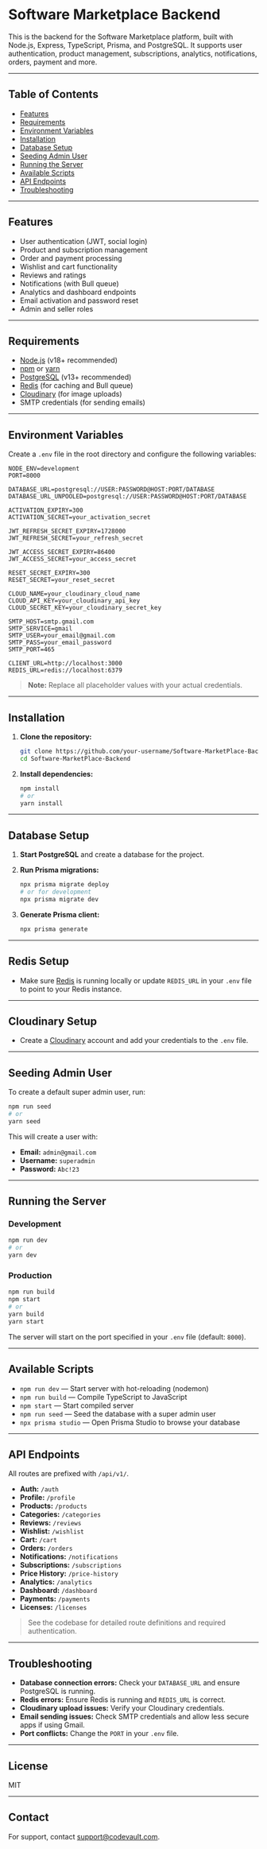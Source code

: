 # Software Marketplace Backend

This is the backend for the Software Marketplace platform, built with Node.js, Express, TypeScript, Prisma, and PostgreSQL. It supports user authentication, product management, subscriptions, analytics, notifications, orders, payment and more.

---

## Table of Contents

- [Features](#features)
- [Requirements](#requirements)
- [Environment Variables](#environment-variables)
- [Installation](#installation)
- [Database Setup](#database-setup)
- [Seeding Admin User](#seeding-admin-user)
- [Running the Server](#running-the-server)
- [Available Scripts](#available-scripts)
- [API Endpoints](#api-endpoints)
- [Troubleshooting](#troubleshooting)

---

## Features

- User authentication (JWT, social login)
- Product and subscription management
- Order and payment processing
- Wishlist and cart functionality
- Reviews and ratings
- Notifications (with Bull queue)
- Analytics and dashboard endpoints
- Email activation and password reset
- Admin and seller roles

---

## Requirements

- [Node.js](https://nodejs.org/) (v18+ recommended)
- [npm](https://www.npmjs.com/) or [yarn](https://yarnpkg.com/)
- [PostgreSQL](https://www.postgresql.org/) (v13+ recommended)
- [Redis](https://redis.io/) (for caching and Bull queue)
- [Cloudinary](https://cloudinary.com/) (for image uploads)
- SMTP credentials (for sending emails)

---

## Environment Variables

Create a `.env` file in the root directory and configure the following variables:

```env
NODE_ENV=development
PORT=8000

DATABASE_URL=postgresql://USER:PASSWORD@HOST:PORT/DATABASE
DATABASE_URL_UNPOOLED=postgresql://USER:PASSWORD@HOST:PORT/DATABASE

ACTIVATION_EXPIRY=300
ACTIVATION_SECRET=your_activation_secret

JWT_REFRESH_SECRET_EXPIRY=1728000
JWT_REFRESH_SECRET=your_refresh_secret

JWT_ACCESS_SECRET_EXPIRY=86400
JWT_ACCESS_SECRET=your_access_secret

RESET_SECRET_EXPIRY=300
RESET_SECRET=your_reset_secret

CLOUD_NAME=your_cloudinary_cloud_name
CLOUD_API_KEY=your_cloudinary_api_key
CLOUD_SECRET_KEY=your_cloudinary_secret_key

SMTP_HOST=smtp.gmail.com
SMTP_SERVICE=gmail
SMTP_USER=your_email@gmail.com
SMTP_PASS=your_email_password
SMTP_PORT=465

CLIENT_URL=http://localhost:3000
REDIS_URL=redis://localhost:6379
```

> **Note:** Replace all placeholder values with your actual credentials.

---

## Installation

1. **Clone the repository:**

   ```bash
   git clone https://github.com/your-username/Software-MarketPlace-Backend.git
   cd Software-MarketPlace-Backend
   ```

2. **Install dependencies:**

   ```bash
   npm install
   # or
   yarn install
   ```

---

## Database Setup

1. **Start PostgreSQL** and create a database for the project.

2. **Run Prisma migrations:**

   ```bash
   npx prisma migrate deploy
   # or for development
   npx prisma migrate dev
   ```

3. **Generate Prisma client:**

   ```bash
   npx prisma generate
   ```

---

## Redis Setup

- Make sure [Redis](https://redis.io/) is running locally or update `REDIS_URL` in your `.env` file to point to your Redis instance.

---

## Cloudinary Setup

- Create a [Cloudinary](https://cloudinary.com/) account and add your credentials to the `.env` file.

---

## Seeding Admin User

To create a default super admin user, run:

```bash
npm run seed
# or
yarn seed
```

This will create a user with:
- **Email:** `admin@gmail.com`
- **Username:** `superadmin`
- **Password:** `Abc!23`

---

## Running the Server

### Development

```bash
npm run dev
# or
yarn dev
```

### Production

```bash
npm run build
npm start
# or
yarn build
yarn start
```

The server will start on the port specified in your `.env` file (default: `8000`).

---

## Available Scripts

- `npm run dev` — Start server with hot-reloading (nodemon)
- `npm run build` — Compile TypeScript to JavaScript
- `npm start` — Start compiled server
- `npm run seed` — Seed the database with a super admin user
- `npx prisma studio` — Open Prisma Studio to browse your database

---

## API Endpoints

All routes are prefixed with `/api/v1/`.

- **Auth:** `/auth`
- **Profile:** `/profile`
- **Products:** `/products`
- **Categories:** `/categories`
- **Reviews:** `/reviews`
- **Wishlist:** `/wishlist`
- **Cart:** `/cart`
- **Orders:** `/orders`
- **Notifications:** `/notifications`
- **Subscriptions:** `/subscriptions`
- **Price History:** `/price-history`
- **Analytics:** `/analytics`
- **Dashboard:** `/dashboard`
- **Payments:** `/payments`
- **Licenses:** `/licenses`

> See the codebase for detailed route definitions and required authentication.

---

## Troubleshooting

- **Database connection errors:** Check your `DATABASE_URL` and ensure PostgreSQL is running.
- **Redis errors:** Ensure Redis is running and `REDIS_URL` is correct.
- **Cloudinary upload issues:** Verify your Cloudinary credentials.
- **Email sending issues:** Check SMTP credentials and allow less secure apps if using Gmail.
- **Port conflicts:** Change the `PORT` in your `.env` file.

---

## License

MIT

---

## Contact

For support, contact [support@codevault.com](mailto:support@codevault.com).